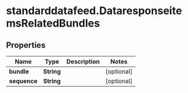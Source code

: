 # standarddatafeed.DataresponseitemsRelatedBundles

## Properties

Name | Type | Description | Notes
------------ | ------------- | ------------- | -------------
**bundle** | **String** |  | [optional] 
**sequence** | **String** |  | [optional] 


